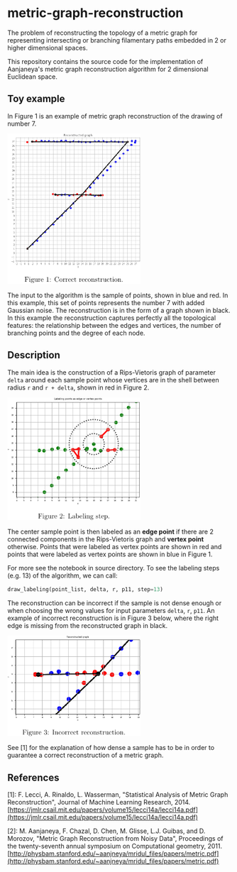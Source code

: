 # metric-graph-reconstruction
The problem of reconstructing the topology of a metric graph for representing intersecting or branching filamentary paths embedded in 2 or higher dimensional spaces.

This repository contains the source code for the implementation of Aanjaneya's metric graph reconstruction algorithm for 2 dimensional Euclidean space.

## Toy example

In Figure 1 is an example of metric graph reconstruction of the drawing of number 7.

<img src="figures/reconstruction.png" alt="Reconstruction" width="300">

The input to the algorithm is the sample of points, shown in blue and red. In this example, this set of points represents the number 7 with added Gaussian noise. The reconstruction is in the form of a graph shown in black. In this example the reconstruction captures perfectly all the topological features: the relationship between the edges and vertices, the number of branching points and the degree of each node.


## Description

The main idea is the construction of a Rips-Vietoris graph of parameter `delta` around each sample point whose vertices are in the shell between radius `r` and `r + delta`, shown in red in Figure 2.

<img src="figures/labeling_step.png" alt="Labeling step" width="300">

The center sample point is then labeled as an **edge point** if there are 2 connected components in the Rips-Vietoris graph and **vertex point** otherwise. Points that were labeled as vertex points are shown in red and points that were labeled as vertex points are shown in blue in Figure 1.

For more see the notebook in source directory. To see the labeling steps (e.g. 13) of the algorithm, we can call:

```python
draw_labeling(point_list, delta, r, p11, step=13)
```

The reconstruction can be incorrect if the sample is not dense enough or when choosing the wrong values for input parameters `delta`, `r`, `p11`. An example of incorrect reconstruction is in Figure 3 below, where the right edge is missing from the reconstructed graph in black.

<img src="figures/incorrect_reconstruction.png" alt="Incorrect reconstruction" width="300">

See [1] for the explanation of how dense a sample has to be in order to guarantee a correct reconstruction of a metric graph.


## References
[1]: F. Lecci, A. Rinaldo, L. Wasserman, "Statistical Analysis of Metric Graph Reconstruction", Journal of Machine Learning Research, 2014.
[https://jmlr.csail.mit.edu/papers/volume15/lecci14a/lecci14a.pdf](https://jmlr.csail.mit.edu/papers/volume15/lecci14a/lecci14a.pdf)

[2]: M. Aanjaneya, F. Chazal, D. Chen, M. Glisse, L.J. Guibas, and D. Morozov, "Metric Graph Reconstruction from Noisy Data", Proceedings of the twenty-seventh annual symposium on Computational geometry, 2011.
[http://physbam.stanford.edu/~aanjneya/mridul_files/papers/metric.pdf](http://physbam.stanford.edu/~aanjneya/mridul_files/papers/metric.pdf)
